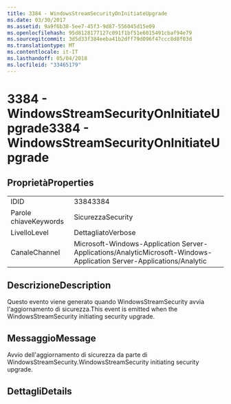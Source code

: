 ```yaml
---
title: 3384 - WindowsStreamSecurityOnInitiateUpgrade
ms.date: 03/30/2017
ms.assetid: 9a9f6b38-5ee7-45f3-9d87-556045d15e09
ms.openlocfilehash: 95d8128177127c091f1bf51e6015491cbaf94e79
ms.sourcegitcommit: 3d5d33f384eeba41b2dff79d096f47ccc8d8f03d
ms.translationtype: MT
ms.contentlocale: it-IT
ms.lasthandoff: 05/04/2018
ms.locfileid: "33465179"
---
```

# <a name="3384---windowsstreamsecurityoninitiateupgrade"></a><span data-ttu-id="435c9-102">3384 - WindowsStreamSecurityOnInitiateUpgrade</span><span class="sxs-lookup"><span data-stu-id="435c9-102">3384 - WindowsStreamSecurityOnInitiateUpgrade</span></span>
## <a name="properties"></a><span data-ttu-id="435c9-103">Proprietà</span><span class="sxs-lookup"><span data-stu-id="435c9-103">Properties</span></span>  
  
|||  
|-|-|  
|<span data-ttu-id="435c9-104">ID</span><span class="sxs-lookup"><span data-stu-id="435c9-104">ID</span></span>|<span data-ttu-id="435c9-105">3384</span><span class="sxs-lookup"><span data-stu-id="435c9-105">3384</span></span>|  
|<span data-ttu-id="435c9-106">Parole chiave</span><span class="sxs-lookup"><span data-stu-id="435c9-106">Keywords</span></span>|<span data-ttu-id="435c9-107">Sicurezza</span><span class="sxs-lookup"><span data-stu-id="435c9-107">Security</span></span>|  
|<span data-ttu-id="435c9-108">Livello</span><span class="sxs-lookup"><span data-stu-id="435c9-108">Level</span></span>|<span data-ttu-id="435c9-109">Dettagliato</span><span class="sxs-lookup"><span data-stu-id="435c9-109">Verbose</span></span>|  
|<span data-ttu-id="435c9-110">Canale</span><span class="sxs-lookup"><span data-stu-id="435c9-110">Channel</span></span>|<span data-ttu-id="435c9-111">Microsoft-Windows-Application Server-Applications/Analytic</span><span class="sxs-lookup"><span data-stu-id="435c9-111">Microsoft-Windows-Application Server-Applications/Analytic</span></span>|  
  
## <a name="description"></a><span data-ttu-id="435c9-112">Descrizione</span><span class="sxs-lookup"><span data-stu-id="435c9-112">Description</span></span>  
 <span data-ttu-id="435c9-113">Questo evento viene generato quando WindowsStreamSecurity avvia l'aggiornamento di sicurezza.</span><span class="sxs-lookup"><span data-stu-id="435c9-113">This event is emitted when the WindowsStreamSecurity initiating security upgrade.</span></span>  
  
## <a name="message"></a><span data-ttu-id="435c9-114">Messaggio</span><span class="sxs-lookup"><span data-stu-id="435c9-114">Message</span></span>  
 <span data-ttu-id="435c9-115">Avvio dell'aggiornamento di sicurezza da parte di WindowsStreamSecurity.</span><span class="sxs-lookup"><span data-stu-id="435c9-115">WindowsStreamSecurity initiating security upgrade.</span></span>  
  
## <a name="details"></a><span data-ttu-id="435c9-116">Dettagli</span><span class="sxs-lookup"><span data-stu-id="435c9-116">Details</span></span>
